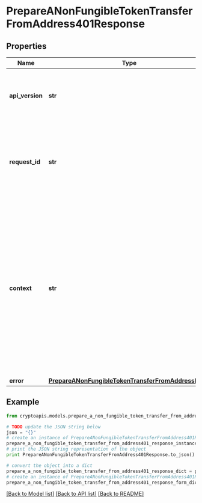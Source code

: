 # PrepareANonFungibleTokenTransferFromAddress401Response


## Properties
Name | Type | Description | Notes
------------ | ------------- | ------------- | -------------
**api_version** | **str** | Specifies the version of the API that incorporates this endpoint. | 
**request_id** | **str** | Defines the ID of the request. The &#x60;requestId&#x60; is generated by Crypto APIs and it&#39;s unique for every request. | 
**context** | **str** | In batch situations the user can use the context to correlate responses with requests. This property is present regardless of whether the response was successful or returned as an error. &#x60;context&#x60; is specified by the user. | [optional] 
**error** | [**PrepareANonFungibleTokenTransferFromAddressE401**](PrepareANonFungibleTokenTransferFromAddressE401.md) |  | 

## Example

```python
from cryptoapis.models.prepare_a_non_fungible_token_transfer_from_address401_response import PrepareANonFungibleTokenTransferFromAddress401Response

# TODO update the JSON string below
json = "{}"
# create an instance of PrepareANonFungibleTokenTransferFromAddress401Response from a JSON string
prepare_a_non_fungible_token_transfer_from_address401_response_instance = PrepareANonFungibleTokenTransferFromAddress401Response.from_json(json)
# print the JSON string representation of the object
print PrepareANonFungibleTokenTransferFromAddress401Response.to_json()

# convert the object into a dict
prepare_a_non_fungible_token_transfer_from_address401_response_dict = prepare_a_non_fungible_token_transfer_from_address401_response_instance.to_dict()
# create an instance of PrepareANonFungibleTokenTransferFromAddress401Response from a dict
prepare_a_non_fungible_token_transfer_from_address401_response_form_dict = prepare_a_non_fungible_token_transfer_from_address401_response.from_dict(prepare_a_non_fungible_token_transfer_from_address401_response_dict)
```
[[Back to Model list]](../README.md#documentation-for-models) [[Back to API list]](../README.md#documentation-for-api-endpoints) [[Back to README]](../README.md)


